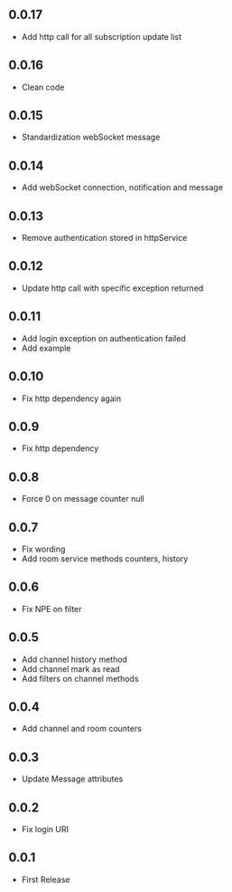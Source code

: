 ## 0.0.17

* Add http call for all subscription update list

## 0.0.16

* Clean code

## 0.0.15

* Standardization webSocket message

## 0.0.14

* Add webSocket connection, notification and message

## 0.0.13

* Remove authentication stored in httpService

## 0.0.12

* Update http call with specific exception returned

## 0.0.11

* Add login exception on authentication failed
* Add example

## 0.0.10

* Fix http dependency again

## 0.0.9

* Fix http dependency

## 0.0.8

* Force 0 on message counter null

## 0.0.7

* Fix wording
* Add room service methods counters, history

## 0.0.6

* Fix NPE on filter

## 0.0.5

* Add channel history method
* Add channel mark as read
* Add filters on channel methods

## 0.0.4

* Add channel and room counters

## 0.0.3

* Update Message attributes

## 0.0.2

* Fix login URI

## 0.0.1

* First Release

